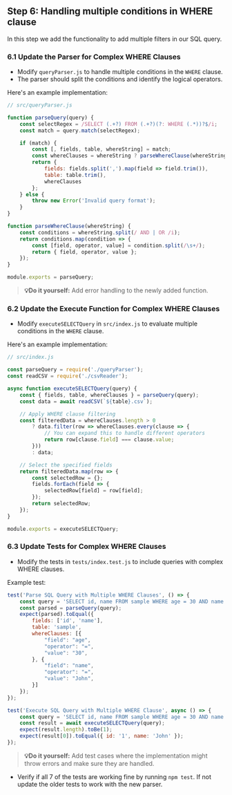## Step 6: Handling multiple conditions in WHERE clause

In this step we add the functionality to add multiple filters in our SQL query.

### 6.1 Update the Parser for Complex WHERE Clauses
- Modify `queryParser.js` to handle multiple conditions in the `WHERE` clause.
- The parser should split the conditions and identify the logical operators.

Here's an example implementation:

```javascript
// src/queryParser.js

function parseQuery(query) {
    const selectRegex = /SELECT (.+?) FROM (.+?)(?: WHERE (.*))?$/i;
    const match = query.match(selectRegex);

    if (match) {
        const [, fields, table, whereString] = match;
        const whereClauses = whereString ? parseWhereClause(whereString) : [];
        return {
            fields: fields.split(',').map(field => field.trim()),
            table: table.trim(),
            whereClauses
        };
    } else {
        throw new Error('Invalid query format');
    }
}

function parseWhereClause(whereString) {
    const conditions = whereString.split(/ AND | OR /i);
    return conditions.map(condition => {
        const [field, operator, value] = condition.split(/\s+/);
        return { field, operator, value };
    });
}

module.exports = parseQuery;
```

> **💡Do it yourself:** Add error handling to the newly added function.

### 6.2 Update the Execute Function for Complex WHERE Clauses
- Modify `executeSELECTQuery` in `src/index.js` to evaluate multiple conditions in the `WHERE` clause.

Here's an example implementation:

```javascript
// src/index.js

const parseQuery = require('./queryParser');
const readCSV = require('./csvReader');

async function executeSELECTQuery(query) {
    const { fields, table, whereClauses } = parseQuery(query);
    const data = await readCSV(`${table}.csv`);

    // Apply WHERE clause filtering
    const filteredData = whereClauses.length > 0
        ? data.filter(row => whereClauses.every(clause => {
            // You can expand this to handle different operators
            return row[clause.field] === clause.value;
        }))
        : data;

    // Select the specified fields
    return filteredData.map(row => {
        const selectedRow = {};
        fields.forEach(field => {
            selectedRow[field] = row[field];
        });
        return selectedRow;
    });
}

module.exports = executeSELECTQuery;
```

### 6.3 Update Tests for Complex WHERE Clauses
- Modify the tests in `tests/index.test.js` to include queries with complex WHERE clauses.

Example test:

```javascript
test('Parse SQL Query with Multiple WHERE Clauses', () => {
    const query = 'SELECT id, name FROM sample WHERE age = 30 AND name = John';
    const parsed = parseQuery(query);
    expect(parsed).toEqual({
        fields: ['id', 'name'],
        table: 'sample',
        whereClauses: [{
            "field": "age",
            "operator": "=",
            "value": "30",
        }, {
            "field": "name",
            "operator": "=",
            "value": "John",
        }]
    });
});

test('Execute SQL Query with Multiple WHERE Clause', async () => {
    const query = 'SELECT id, name FROM sample WHERE age = 30 AND name = John';
    const result = await executeSELECTQuery(query);
    expect(result.length).toBe(1);
    expect(result[0]).toEqual({ id: '1', name: 'John' });
});
```

> **💡Do it yourself:** Add test cases where the implementation might throw errors and make sure they are handled.

- Verify if all 7 of the tests are working fine by running `npm test`. If not update the older tests to work with the new parser.
